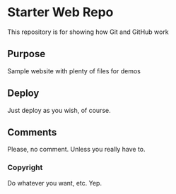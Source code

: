 # Starter Web Repo

This repository is for showing how Git and GitHub work

## Purpose

Sample website with plenty of files for demos

## Deploy

Just deploy as you wish, of course.

## Comments

Please, no comment. Unless you really have to.

### Copyright

Do whatever you want, etc. Yep.
